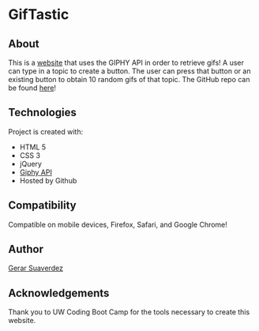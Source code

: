 # GifTastic

## About
This is a [website](https://gerarjon.github.io/GifTastic/) that uses the GIPHY API in order to retrieve gifs! A user can type in a topic to create a button. The user can press that button or an existing button to obtain 10 random gifs of that topic. The GitHub repo can be found [here](https://github.com/gerarjon/GifTastic)!

## Technologies
Project is created with:
* HTML 5
* CSS 3
* jQuery
* [Giphy API](https://developers.giphy.com/docs/api/#quick-start-guide)
* Hosted by Github

## Compatibility
Compatible on mobile devices, Firefox, Safari, and Google Chrome!

## Author
[Gerar Suaverdez](https://github.com/gerarjon)

## Acknowledgements
Thank you to UW Coding Boot Camp for the tools necessary to create this website.
